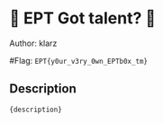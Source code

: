 # 👶 EPT Got talent? 👶
Author: klarz

#Flag: `EPT{y0ur_v3ry_0wn_EPTb0x_tm}`
## Description
```
{description}
```


